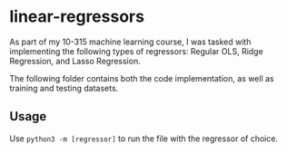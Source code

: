 # linear-regressors
As part of my 10-315 machine learning course, I was tasked with implementing the following types of regressors: Regular OLS, Ridge Regression, and Lasso Regression.

The following folder contains both the code implementation, as well as training and testing datasets.

## Usage
Use `python3 -m [regressor]` to run the file with the regressor of choice.
